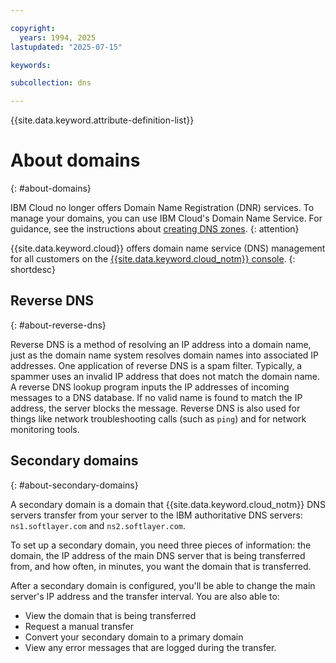 ```yaml
---

copyright:
  years: 1994, 2025
lastupdated: "2025-07-15"

keywords: 

subcollection: dns

---
```



{{site.data.keyword.attribute-definition-list}}

# About domains
{: #about-domains}

IBM Cloud no longer offers Domain Name Registration (DNR) services. To manage your domains, you can use IBM Cloud's Domain Name Service. For guidance, see the instructions about [creating DNS zones](/docs/dns?topic=dns-how-to-create-dns-zones).
{: attention}

{{site.data.keyword.cloud}} offers domain name service (DNS) management for all customers on the [{{site.data.keyword.cloud_notm}} console](/login).
{: shortdesc}

## Reverse DNS
{: #about-reverse-dns}

Reverse DNS is a method of resolving an IP address into a domain name, just as the domain name system resolves domain names into associated IP addresses. One application of reverse DNS is a spam filter. Typically, a spammer uses an invalid IP address that does not match the domain name. A reverse DNS lookup program inputs the IP addresses of incoming messages to a DNS database. If no valid name is found to match the IP address, the server blocks the message. Reverse DNS is also used for things like network troubleshooting calls (such as `ping`) and for network monitoring tools.

## Secondary domains
{: #about-secondary-domains}

A secondary domain is a domain that {{site.data.keyword.cloud_notm}} DNS servers transfer from your server to the IBM authoritative DNS servers: `ns1.softlayer.com` and `ns2.softlayer.com`.  

To set up a secondary domain, you need three pieces of information: the domain, the IP address of the main DNS server that is being transferred from, and how often, in minutes, you want the domain that is transferred.

After a secondary domain is configured, you'll be able to change the main server's IP address and the transfer interval. You are also able to:

* View the domain that is being transferred
* Request a manual transfer
* Convert your secondary domain to a primary domain
* View any error messages that are logged during the transfer.
